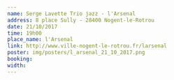 ```yaml
---
name: Serge Lavette Trio jazz - l'Arsenal
address: 8 place Sully - 28400 Nogent-le-Rotrou
date: 21/10/2017
time: 19h00
place_name: l'Arsenal
link: http://www.ville-nogent-le-rotrou.fr/larsenal
poster: img/posters/l_arsenal_21_10_2017.png
booking:
width:
---
```

